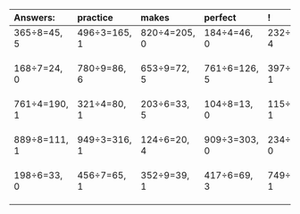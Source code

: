 | Answers: | practice | makes | perfect | ! |
| :--- | :--- | :--- | :--- | :--- |
| 365÷8=45, 5 | 496÷3=165, 1 | 820÷4=205, 0 | 184÷4=46, 0 | 232÷6=38, 4 | 
|   |   |   |   |   | 
|   |   |   |   |   | 
|   |   |   |   |   | 
| 168÷7=24, 0 | 780÷9=86, 6 | 653÷9=72, 5 | 761÷6=126, 5 | 397÷3=132, 1 | 
|   |   |   |   |   | 
|   |   |   |   |   | 
|   |   |   |   |   | 
| 761÷4=190, 1 | 321÷4=80, 1 | 203÷6=33, 5 | 104÷8=13, 0 | 115÷3=38, 1 | 
|   |   |   |   |   | 
|   |   |   |   |   | 
|   |   |   |   |   | 
| 889÷8=111, 1 | 949÷3=316, 1 | 124÷6=20, 4 | 909÷3=303, 0 | 234÷6=39, 0 | 
|   |   |   |   |   | 
|   |   |   |   |   | 
|   |   |   |   |   | 
| 198÷6=33, 0 | 456÷7=65, 1 | 352÷9=39, 1 | 417÷6=69, 3 | 749÷4=187, 1 | 
|   |   |   |   |   | 
|   |   |   |   |   | 
|   |   |   |   |   | 
